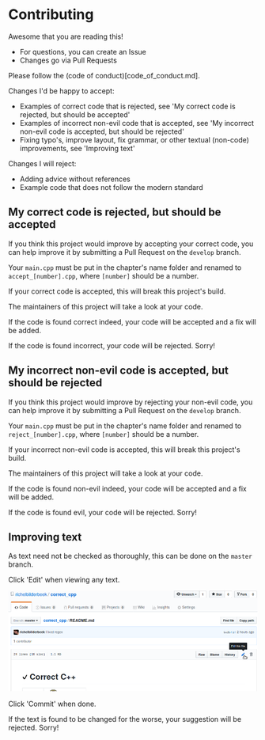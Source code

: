 # Contributing

Awesome that you are reading this!

 * For questions, you can create an Issue
 * Changes go via Pull Requests

Please follow the (code of conduct)[code_of_conduct.md].

Changes I'd be happy to accept:

 * Examples of correct code that is rejected, see 'My correct code is rejected, but should be accepted'
 * Examples of incorrect non-evil code that is accepted, see 'My incorrect non-evil code is accepted, but should be rejected'
 * Fixing typo's, improve layout, fix grammar, or other textual (non-code) improvements, see 'Improving text'

Changes I will reject:

 * Adding advice without references
 * Example code that does not follow the modern standard


## My correct code is rejected, but should be accepted

If you think this project would improve by accepting your correct code,
you can help improve it by submitting a Pull Request on the `develop` branch. 

Your `main.cpp` must be put in the chapter's name folder and renamed to `accept_[number].cpp`, 
where `[number]` should be a number. 

If your correct code is accepted, this will break this project's build.

The maintainers of this project will take a look at your code.

If the code is found correct indeed, your code will be accepted and a fix will be added. 

If the code is found incorrect, your code will be rejected. Sorry!

## My incorrect non-evil code is accepted, but should be rejected

If you think this project would improve by rejecting your non-evil code,
you can help improve it by submitting a Pull Request on the `develop` branch. 

Your `main.cpp` must be put in the chapter's name folder and renamed to `reject_[number].cpp`, 
where `[number]` should be a number. 

If your incorrect non-evil code is accepted, this will break this project's build.

The maintainers of this project will take a look at your code.

If the code is found non-evil indeed, your code will be accepted and a fix will be added. 

If the code is found evil, your code will be rejected. Sorry!

## Improving text

As text need not be checked as thoroughly, this can be done on the `master` branch.

Click 'Edit' when viewing any text.

![Click on 'Edit' to edit the text](pics/edit.png)

Click 'Commit' when done.

If the text is found to be changed for the worse, your suggestion will be rejected. Sorry!
